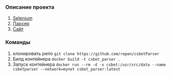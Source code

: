 ### Описание проекта

1. [Selenium](https://github.com/repen/csbet_selenium)
2. [Парсер](https://github.com/repen/csbetParser)
3. [Сайт](https://github.com/repen/csbetSite)

### Команды

1. клонировать репо ```git clone https://github.com/repen/csbetParser```
2. Билд контейнера ```docker build -t csbet_parser .```
3. Запуск контейнера ```docker run --rm -d -v csbet:/usr/src/data --name csbetparser --network=mynet csbet_parser:latest```